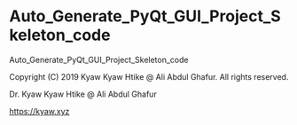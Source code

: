 # Auto_Generate_PyQt_GUI_Project_Skeleton_code
Auto_Generate_PyQt_GUI_Project_Skeleton_code

Copyright (C) 2019 Kyaw Kyaw Htike @ Ali Abdul Ghafur. All rights reserved.

Dr. Kyaw Kyaw Htike @ Ali Abdul Ghafur

https://kyaw.xyz
